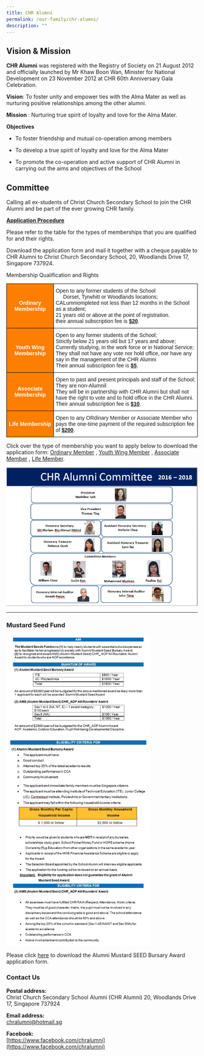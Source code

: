 ```yaml
---
title: CHR Alumni
permalink: /our-family/chr-alumni/
description: ""
---
```

## Vision & Mission


**CHR Alumni** was registered with the Registry of Society on 21 August 2012 and officially launched by Mr Khaw Boon Wan, Minister for National Development on 23 November 2012 at CHR 60th Anniversary Gala Celebration.  

**Vision**: To foster unity and empower ties with the Alma Mater as well as nurturing positive relationships among the other alumni.

**Mission** : Nurturing true spirit of loyalty and love for the Alma Mater.  
  
**Objectives**

* To foster friendship and mutual co-operation among members
    
* To develop a true spirit of loyalty and love for the Alma Mater
    
* To promote the co-operation and active support of CHR Alumni in carrying out the aims and objectives of the School
    

## Committee


Calling all ex-students of Christ Church Secondary School to join the CHR Alumni and be part of the ever growing CHR family.  
  
<u><strong>Application Procedure</strong></u>

Please refer to the table for the types of memberships that you are qualified for and their rights.  
  
Download the application form and mail it together with a cheque payable to CHR Alumni to Christ Church Secondary School, 20, Woodlands Drive 17, Singapore 737924.  
  
Membership Qualification and Rights

<style type="text/css">
.tg  {border-collapse:collapse;border-spacing:0;}
.tg td{border-color:black;border-style:solid;border-width:1px;font-family:Arial, sans-serif;font-size:14px;
  overflow:hidden;padding:10px 5px;word-break:normal;}
.tg th{border-color:black;border-style:solid;border-width:1px;font-family:Arial, sans-serif;font-size:14px;
  font-weight:normal;overflow:hidden;padding:10px 5px;word-break:normal;}
.tg .tg-3xsn{background-color:#fd7e00;color:#FFF;font-weight:bold;text-align:center;vertical-align:middle}
.tg .tg-zr06{background-color:#FFF;text-align:left;vertical-align:middle}
</style>
<table class="tg">
<thead>
  <tr>
    <th class="tg-3xsn"><span style="color:#FFF">Ordinary Membership</span><br></th>
    <th class="tg-zr06">Open to any former students of the School<br>&nbsp;&nbsp;&nbsp;&nbsp;&nbsp;Dorset, Tyrwhitt or Woodlands locations;<br>CALumniompleted not less than 12 months in the School as a student;<br>21 years old or above at the point of registration.<br>their annual subscription fee is <strong><u>$20</u></strong>.</th>
  </tr>
</thead>
<tbody>
  <tr>
    <td class="tg-3xsn"><span style="color:#FFF">Youth Wing Membership</span></td>
    <td class="tg-zr06">Open to any former students of the School;<br>Strictly below 21 years old but 17 years and above;<br>Currently studying, in the work force or in National Service;<br>They shall not have any vote nor hold office, nor have any say in the management of the CHR Alumni<br>Their annual subscription fee is <strong><u>$5</u></strong>.</td>
  </tr>
  <tr>
    <td class="tg-3xsn"><span style="color:#FFF"> Associate Membership</span><br></td>
    <td class="tg-zr06">Open to past and present principals and staff of the School;<br>They are non-Alumnil<br>They will be in partnership with CHR Alumni but shall not have the right to vote and to hold office in the CHR Alumni.<br>Their annual subscription fee is <strong><u>$10</u></strong>.</td>
  </tr>
  <tr>
    <td class="tg-3xsn"><span style="color:#FFF">Life Membership</span></td>
    <td class="tg-zr06">Open to any ORdinary Member or Associate Member who pays the one-time payment of the required subscription fee of <strong><u>$200</u></strong>.</td>
  </tr>
</tbody>
</table>


Click over the type of membership you want to apply below to download the application form: [Ordinary Member](/files/Ordinary%20Member.pdf) , [Youth Wing Member](/files/Youth-Wing%20Member.pdf) , [Associate Member](/files/Associate%20Member.pdf) , [Life Member](/files/Life%20Member.pdf).

![](/images/Almuni%20Committee.png)


-------

<h3> Mustard Seed Fund</h3>

<img src="/images/MSF%201.png" 
     style="width:75%">
		 <img src="/images/msf2.png" 
     style="width:75%">
		 <img src="/images/msf3.png" 
     style="width:75%">

Please click [here](/files/Alumni2015.pdf) to download the Alumni Mustard SEED Bursary Award application form.   
  
  

<h3>Contact Us</h3>

**Postal address:**  
Christ Church Secondary School Alumni (CHR Alumni) 20, Woodlands Drive 17, Singapore 737924  

**Email address:**  
[chralumni@hotmail.sg](mailto:chralumni@hotmail.sg)  
  
**Facebook:**  
[https://www.facebook.com/chralumni](https://www.facebook.com/chralumni)